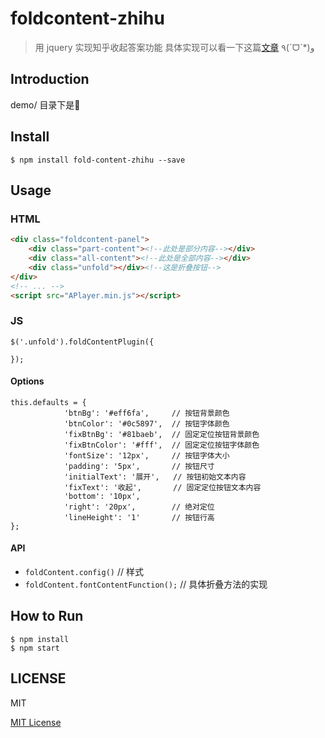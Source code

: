 # foldcontent-zhihu

> 用 jquery 实现知乎收起答案功能
> 具体实现可以看一下这篇[文章](https://segmentfault.com/a/1190000007503399) ٩(ˊᗜˋ*)و

## Introduction

demo/ 目录下是🌰

## Install

```
$ npm install fold-content-zhihu --save
```


## Usage

### HTML

```HTML
<div class="foldcontent-panel">
    <div class="part-content"><!--此处是部分内容--></div>
    <div class="all-content"><!--此处是全部内容--></div>
    <div class="unfold"></div><!--这是折叠按钮-->
</div>
<!-- ... -->
<script src="APlayer.min.js"></script>
```

### JS

```JS
$('.unfold').foldContentPlugin({ 
   
});
```

#### Options

```JS
this.defaults = {
            'btnBg': '#eff6fa',     // 按钮背景颜色
            'btnColor': '#0c5897',  // 按钮字体颜色
            'fixBtnBg': '#81baeb',  // 固定定位按钮背景颜色
            'fixBtnColor': '#fff',  // 固定定位按钮字体颜色
            'fontSize': '12px',     // 按钮字体大小
            'padding': '5px',       // 按钮尺寸
            'initialText': '展开',   // 按钮初始文本内容
            'fixText': '收起',       // 固定定位按钮文本内容
            'bottom': '10px',       
            'right': '20px',        // 绝对定位
            'lineHeight': '1'       // 按钮行高
};
```

#### API

+ `foldContent.config()`                // 样式
+ `foldContent.fontContentFunction();`  // 具体折叠方法的实现

## How to Run 

```
$ npm install
$ npm start
```


## LICENSE

MIT

[MIT License](https://github.com/luyilin/foldcontent-zhihu/blob/master/LICENSE)
